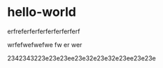 
# hello-world
erfreferferferferferferferf


wrfefwefwefwe
fw
er
wer

2342343223e23e23ee23e32e23e32e23ee23e23e
